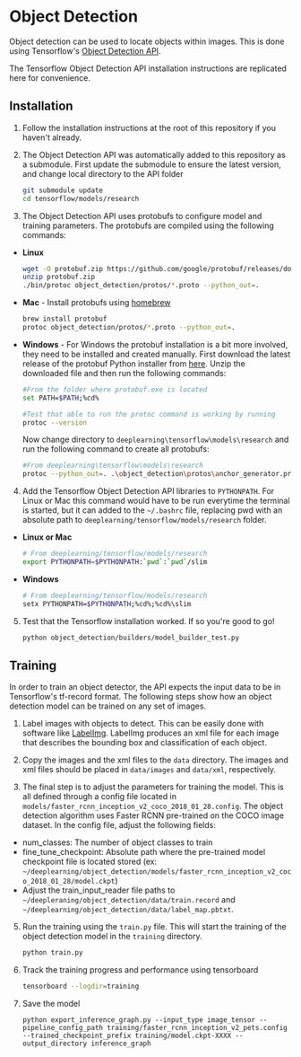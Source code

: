 # Object Detection
Object detection can be used to locate objects within images. This is done using Tensorflow's [Object Detection API](https://github.com/tensorflow/models/tree/master/research/object_detection). 

The Tensorflow Object Detection API installation instructions are replicated here for convenience.

## Installation

1. Follow the installation instructions at the root of this repository if you haven't already. 

2. The Object Detection API was automatically added to this repository as a submodule. First update the submodule to ensure the latest version, and change local directory to the API folder
    ```sh
    git submodule update
    cd tensorflow/models/research
    ```

3. The Object Detection API uses protobufs to configure model and training parameters. The protobufs are compiled using the following commands:

* **Linux**
    ```sh
    wget -O protobuf.zip https://github.com/google/protobuf/releases/download/v3.0.0/protoc-3.0.0-linux-x86_64.zip
    unzip protobuf.zip
    ./bin/protoc object_detection/protos/*.proto --python_out=.
    ```

* **Mac** - Install protobufs using [homebrew](https://brew.sh/)
    ```sh
    brew install protobuf
    protoc object_detection/protos/*.proto --python_out=.
    ```
* **Windows** - For Windows the protobuf installation is a bit more involved, they need to be installed and created manually. First download the latest release of the protobuf Python installer from [here](https://github.com/protocolbuffers/protobuf/releases/download/v3.7.0/protoc-3.7.0-win64.zip). Unzip the downloaded file and then run the following commands:
    
    ```sh
    #From the folder where protobuf.exe is located
    set PATH=$PATH;%cd%
    
    #Test that able to run the protoc command is working by running
    protoc --version
    ```
    
    Now change directory to `deeplearning\tensorflow\models\research` and run the following command to create all protobufs:
    ```sh
    #From deeplearning\tensorflow\models\research
    protoc --python_out=. .\object_detection\protos\anchor_generator.proto .\object_detection\protos\argmax_matcher.proto .\object_detection\protos\bipartite_matcher.proto .\object_detection\protos\box_coder.proto .\object_detection\protos\box_predictor.proto .\object_detection\protos\eval.proto .\object_detection\protos\faster_rcnn.proto .\object_detection\protos\faster_rcnn_box_coder.proto .\object_detection\protos\grid_anchor_generator.proto .\object_detection\protos\hyperparams.proto .\object_detection\protos\image_resizer.proto .\object_detection\protos\input_reader.proto .\object_detection\protos\losses.proto .\object_detection\protos\matcher.proto .\object_detection\protos\mean_stddev_box_coder.proto .\object_detection\protos\model.proto .\object_detection\protos\optimizer.proto .\object_detection\protos\pipeline.proto .\object_detection\protos\post_processing.proto .\object_detection\protos\preprocessor.proto .\object_detection\protos\region_similarity_calculator.proto .\object_detection\protos\square_box_coder.proto .\object_detection\protos\ssd.proto .\object_detection\protos\ssd_anchor_generator.proto .\object_detection\protos\string_int_label_map.proto .\object_detection\protos\train.proto .\object_detection\protos\keypoint_box_coder.proto .\object_detection\protos\multiscale_anchor_generator.proto .\object_detection\protos\graph_rewriter.proto
    ```
    
4. Add the Tensorflow Object Detection API libraries to `PYTHONPATH`. For Linux or Mac this command would have to be run everytime the terminal is started, but it can added to the `~/.bashrc` file, replacing pwd with an absolute path to `deeplearning/tensorflow/models/research` folder. 
* **Linux or Mac**
    ```sh
    # From deeplearning/tensorflow/models/research
    export PYTHONPATH=$PYTHONPATH:`pwd`:`pwd`/slim
    ```
* **Windows**
    ```sh
    # From deeplearning/tensorflow/models/research
    setx PYTHONPATH=$PYTHONPATH;%cd%;%cd%\slim
    ```
5. Test that the Tensorflow installation worked. If so you're good to go!
    ```sh
    python object_detection/builders/model_builder_test.py
    ```

## Training

In order to train an object detector, the API expects the input data to be in Tensorflow's tf-record format. The following steps show how an object detection model can be trained on any set of images.  

1. Label images with objects to detect. This can be easily done with software like [LabelImg](https://github.com/tzutalin/labelImg). LabelImg produces an xml file for each image that describes the bounding box and classification of each object. 

2. Copy the images and the xml files to the `data` directory. The images and xml files should be placed in `data/images` and `data/xml`, respectively. 

3. The final step is to adjust the parameters for training the model. This is all defined through a config file located in `models/faster_rcnn_inception_v2_coco_2018_01_28.config`. The object detection algorithm uses Faster RCNN pre-trained on the COCO image dataset. In the config file, adjust the following fields:
- num_classes: The number of object classes to train
- fine_tune_checkpoint: Absolute path where the pre-trained model checkpoint file is located stored (ex: `~/deeplearning/object_detection/models/faster_rcnn_inception_v2_coco_2018_01_28/model.ckpt`)
- Adjust the train_input_reader file paths to `~/deepleraning/object_detection/data/train.record` and `~/deeplearning/object_detection/data/label_map.pbtxt`.

    
5. Run the training using the `train.py` file. This will start the training of the object detection model in the `training` directory. 
    ```sh
    python train.py
    ```
    
6. Track the training progress and performance using tensorboard
    ```sh
    tensorboard --logdir=training
    ```
    
7. Save the model
    ```
    python export_inference_graph.py --input_type image_tensor --pipeline_config_path training/faster_rcnn_inception_v2_pets.config --trained_checkpoint_prefix training/model.ckpt-XXXX --output_directory inference_graph
    ```
